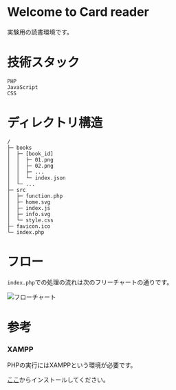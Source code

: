 # Welcome to Card reader

実験用の読書環境です。

# 技術スタック

```
PHP
JavaScript
CSS
```

# ディレクトリ構造

```
/
├─ books
│  ├─ [book_id]
│  │  ├─ 01.png
│  │  ├─ 02.png
│  │  ├─ ...
│  │  └─ index.json
│  └─ ...
├─ src
│  ├─ function.php
│  ├─ home.svg
│  ├─ index.js
│  ├─ info.svg
│  └─ style.css
├─ favicon.ico
└─ index.php
```

# フロー

`index.php`での処理の流れは次のフリーチャートの通りです。

![フローチャート](https://github.com/user-attachments/assets/f48187fd-8fba-414e-9b24-4f23ade6150c)

# 参考

### XAMPP

PHPの実行にはXAMPPという環境が必要です。

[ここ](https://www.apachefriends.org/jp/index.html)からインストールしてください。
